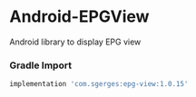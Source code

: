 # Android-EPGView
Android library to display EPG view

### Gradle Import

```jsx
implementation 'com.sgerges:epg-view:1.0.15'
```
